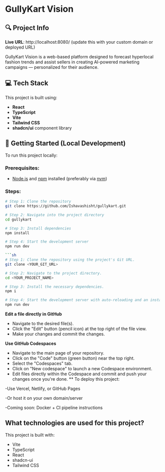 # GullyKart Vision

## 🔍 Project Info

**Live URL**: http://localhost:8080/ (update this with your custom domain or deployed URL)

GullyKart Vision is a web-based platform designed to forecast hyperlocal fashion trends and assist sellers in creating AI-powered marketing campaigns — personalized for their audience.

## 💻 Tech Stack

This project is built using:

- **React**
- **TypeScript**
- **Vite**
- **Tailwind CSS**
- **shadcn/ui** component library

## 🚀 Getting Started (Local Development)

To run this project locally:

### Prerequisites:
- [Node.js](https://nodejs.org/) and [npm](https://www.npmjs.com/) installed (preferably via [nvm](https://github.com/nvm-sh/nvm))

### Steps:
```bash
# Step 1: Clone the repository
git clone https://github.com/Ishavashisht/gullykart.git

# Step 2: Navigate into the project directory
cd gullykart

# Step 3: Install dependencies
npm install

# Step 4: Start the development server
npm run dev

```sh
# Step 1: Clone the repository using the project's Git URL.
git clone <YOUR_GIT_URL>

# Step 2: Navigate to the project directory.
cd <YOUR_PROJECT_NAME>

# Step 3: Install the necessary dependencies.
npm i

# Step 4: Start the development server with auto-reloading and an instant preview.
npm run dev
```

**Edit a file directly in GitHub**

- Navigate to the desired file(s).
- Click the "Edit" button (pencil icon) at the top right of the file view.
- Make your changes and commit the changes.

**Use GitHub Codespaces**

- Navigate to the main page of your repository.
- Click on the "Code" button (green button) near the top right.
- Select the "Codespaces" tab.
- Click on "New codespace" to launch a new Codespace environment.
- Edit files directly within the Codespace and commit and push your changes once you're done.
** To deploy this project:

-Use Vercel, Netlify, or GitHub Pages

-Or host it on your own domain/server

-Coming soon: Docker + CI pipeline instructions

## What technologies are used for this project?

This project is built with:

- Vite
- TypeScript
- React
- shadcn-ui
- Tailwind CSS


